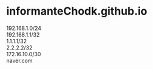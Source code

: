 # informanteChodk.github.io
192.168.1.0/24  
192.168.1.1/32  
1.1.1.1/32  
2.2.2.2/32  
172.16.10.0/30  
naver.com  
